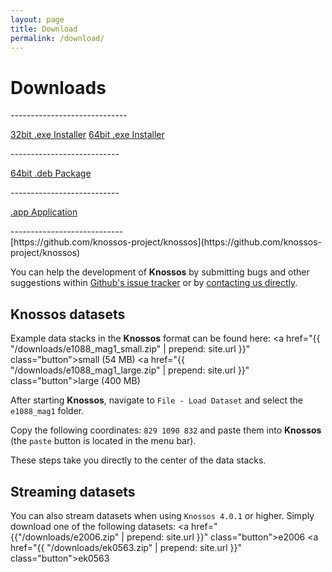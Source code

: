 ```yaml
---
layout: page
title: Download
permalink: /download/
---
```


Downloads
=========
<section>
<div>
<i class="fa fa-windows"></i>
-----------------------------

<a href="https://github.com/knossos-project/knossos/releases/download/v4.0.1/win32-Setup-Knossos.4.0.1.exe" class="button"><i class="fa fa-download"></i> 32bit .exe Installer</a>
<a href="https://github.com/knossos-project/knossos/releases/download/v4.0.1/win64-Setup-Knossos.4.0.1.exe" class="button"><i class="fa fa-download"></i> 64bit .exe Installer</a>
</div>

<div>
<i class="fa fa-linux"></i>
---------------------------

<a href="https://github.com/knossos-project/knossos/releases/download/v4.0.1/knossos.deb" class="button"><i class="fa fa-download"></i> 64bit .deb Package</a>
</div>

<div>
<i class="fa fa-apple"></i>
---------------------------

<a href="https://github.com/knossos-project/knossos/releases/download/v4.0.1/mac-Knossos.4.0.1.zip" class="button"><i class="fa fa-download"></i> .app Application</a>
</div>
</section>

<section>
<aside>
<i class="fa fa-github"></i>
----------------------------
</aside>

<article>
[https://github.com/knossos-project/knossos](https://github.com/knossos-project/knossos)

You can help the development of **Knossos** by submitting bugs and other suggestions within [Github's issue tracker](https://github.com/knossos-project/knossos/issues) or by [contacting us directly](#contact).
</article>
</section>

**Knossos** datasets
--------------------

Example data stacks in the **Knossos** format can be found here: <a href="{{ "/downloads/e1088_mag1_small.zip" | prepend: site.url }}" class="button">small (54 MB)</a> <a href="{{ "/downloads/e1088_mag1_large.zip" | prepend: site.url }}" class="button">large (400 MB)</a>

After starting **Knossos**, navigate to `File - Load Dataset` and select the `e1088_mag1` folder.

Copy the following coordinates: `829 1090 832` and paste them into **Knossos** (the `paste` button is located in the menu bar).

These steps take you directly to the center of the data stacks.

Streaming datasets
------------------

You can also stream datasets when using `Knossos 4.0.1` or higher. Simply download one of the following datasets: <a href="{{"/downloads/e2006.zip" | prepend: site.url }}" class="button">e2006</a> <a href="{{ "/downloads/ek0563.zip" | prepend: site.url }}" class="button">ek0563</a>
